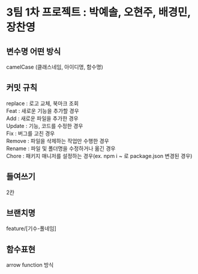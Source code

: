 # 3팀 1차 프로젝트 : 박예솔, 오현주, 배경민, 장찬영

## 변수명 어떤 방식
camelCase (클래스네임, 아이디명, 함수명)

## 커밋 규칙
replace : 로고 교체, 북마크 조회 </br>
Feat : 새로운 기능을 추가할 경우</br>
Add : 새로운 파일을 추가한 경우</br>
Update : 기능, 코드를 수정한 경우</br>
Fix : 버그를 고친 경우</br>
Remove : 파일을 삭제하는 작업만 수행한 경우</br>
Rename : 파일 및 폴더명을 수정하거나 옮긴 경우</br>
Chore : 패키지 매니저를 설정하는 경우(ex. npm i ~ 로 package.json 변경된 경우)</br>

## 들여쓰기
2칸

## 브랜치명
feature/[기수-풀네임]

## 함수표현
arrow function 방식

